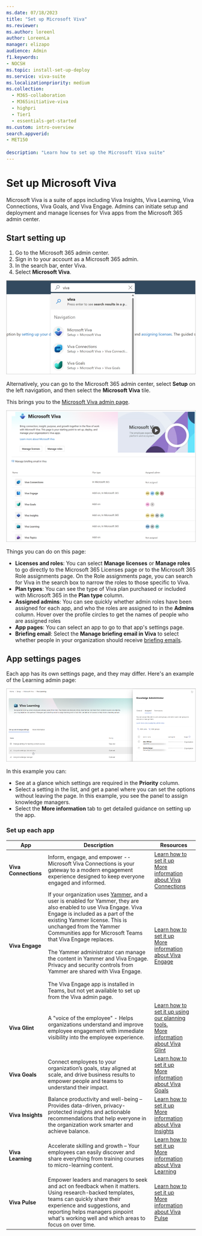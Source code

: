 ```yaml
---
ms.date: 07/18/2023
title: "Set up Microsoft Viva"
ms.reviewer: 
ms.author: loreenl
author: LoreenLa
manager: elizapo
audience: Admin
f1.keywords:
- NOCSH
ms.topic: install-set-up-deploy
ms.service: viva-suite
ms.localizationpriority: medium
ms.collection:
  - M365-collaboration
  - M365initiative-viva
  - highpri
  - Tier1
  - essentials-get-started
ms.custom: intro-overview
search.appverid:
- MET150

description: "Learn how to set up the Microsoft Viva suite"
---
```

# Set up Microsoft Viva

Microsoft Viva is a suite of apps including Viva Insights, Viva Learning, Viva Connections, Viva Goals, and Viva Engage. Admins can initiate setup and deployment and manage licenses for Viva apps from the Microsoft 365 admin center.

## Start setting up

1. Go to the Microsoft 365 admin center.
2. Sign in to your account as a Microsoft 365 admin.
3. In the search bar, enter Viva.
4. Select **Microsoft Viva**.

![Search for Viva](media\vivasearchscreenshot.png)

Alternatively, you can go to the Microsoft 365 admin center, select **Setup** on the left navigation, and then select the **Microsoft Viva** tile.

This brings you to the [Microsoft Viva admin page](https://admin.microsoft.com/Adminportal/Home?source=applauncher#/featureexplorer/collections/VivaExperiences).

[![Screenshot of the Viva admin page.](media/viva-new-admin.png)](media/viva-new-admin.png#lightbox)

Things you can do on this page:

- **Licenses and roles**:  You can select **Manage licenses** or **Manage roles** to go directly to the Microsoft 365 Licenses page or to the Microsoft 365 Role assignments page. On the Role assignments page, you can search for Viva in the search box to narrow the roles to those specific to Viva.
- **Plan types**:  You can see the type of Viva plan purchased or included with Microsoft 365 in the **Plan type** column.
- **Assigned admins**:  You can see quickly whether admin roles have been assigned for each app, and who the roles are assigned to in the **Admins** column. Hover over the profile circles to get the names of people who are assigned roles
- **App pages**:  You can select an app to go to that app's settings page.
- **Briefing email**: Select the **Manage briefing email in Viva** to select whether people in your organization should receive [briefing emails](/viva/insights/personal/Briefing/be-overview?WT.mc_id=365AdminCSH_inproduct).

## App settings pages

Each app has its own settings page, and they may differ.  Here's an example of the Learning admin page:

![Viva learn page](media/learn-admin.png)

In this example you can:

- See at a glance which settings are required in the **Priority** column.
- Select a setting in the list, and get a panel where you can set the options without leaving the page. In this example, you see the panel to assign knowledge managers.
- Select the **More information** tab to get detailed guidance on setting up the app.

### Set up each app

|App|Description|Resources|
|-|-|-|
|**Viva Connections**|Inform, engage, and empower -- Microsoft Viva Connections is your gateway to a modern engagement experience designed to keep everyone engaged and informed.|[Learn how to set it up](/sharepoint/guide-to-setting-up-viva-connections)<br>[More information about Viva Connections](/sharepoint/viva-connections-overview)|
|**Viva Engage**|If your organization uses [Yammer](/yammer), and a user is enabled for Yammer, they are also enabled to use Viva Engage. Viva Engage is included as a part of the existing Yammer license. This is unchanged from the Yammer Communities app for Microsoft Teams that Viva Engage replaces.<br><br>The Yammer administrator can manage the content in Yammer and Viva Engage. Privacy and security controls from Yammer are shared with Viva Engage.<br><br>The Viva Engage app is installed in Teams, but not yet available to set up from the Viva admin page.|[Learn how to set it up](/viva/engage/setup)<br>[More information about Viva Engage](/viva/engage/overview)|
|**Viva Glint**|A "voice of the employee" - Helps organizations understand and improve employee engagement with immediate visibility into the employee experience.|[Learn how to set it up using our planning tools.](https://go.microsoft.com/fwlink/?linkid=2238616)<br>[More information about Viva Glint](https://go.microsoft.com/fwlink/?linkid=2238526)|
|**Viva Goals**|Connect employees to your organization’s goals, stay aligned at scale, and drive business results to empower people and teams to understand their impact.|[Learn how to set it up](/viva/goals/log-in-create-and-join-organizations)<br>[More information about Viva Goals](/viva/goals/intro-to-ms-viva-goals)|
|**Viva Insights**|Balance productivity and well-being – Provides data-driven, privacy-protected insights and actionable recommendations that help everyone in the organization work smarter and achieve balance.|[Learn how to set it up](/viva/insights/advanced/setup-maint/setup-overview)<br>[More information about Viva Insights](/viva/insights/introduction)|
|**Viva Learning**|Accelerate skilling and growth – Your employees can easily discover and share everything from training courses to micro-learning content.|[Learn how to set it up](/microsoft-365/learning/set-up-teams-admin-center)<br>[More information about Viva Learning](/microsoft-365/learning)|
|**Viva Pulse**|Empower leaders and managers to seek and act on feedback when it matters. Using research-backed templates, teams can quickly share their experience and suggestions, and reporting helps managers pinpoint what's working well and which areas to focus on over time.|[Learn how to set it up](/viva/pulse/setup-admin-access/set-up-in-app-pulse-experience)<br>[More information about Viva Pulse](/viva/pulse/introduction-to-viva-pulse)|
